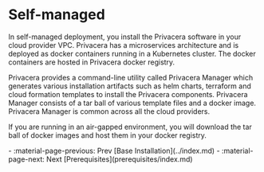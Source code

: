 # Self-managed

In self-managed deployment, you install the Privacera software in your cloud provider VPC. Privacera
has a microservices architecture and is deployed as docker containers running
in a Kubernetes cluster. The docker containers are hosted in Privacera docker registry.

Privacera provides a command-line utility called Privacera Manager which generates various
installation artifacts such as helm charts, terraform and cloud formation templates
to install the Privacera components. Privacera Manager consists of a tar ball of various
template files and a docker image. Privacera Manager is common across all the cloud providers.

If you are running in an air-gapped environment, you will download the tar ball of docker images
and host them in your docker registry.

<div class="grid cards" markdown>
-   :material-page-previous: Prev [Base Installation](../index.md)
-   :material-page-next: Next [Prerequisites](prerequisites/index.md)
</div>
